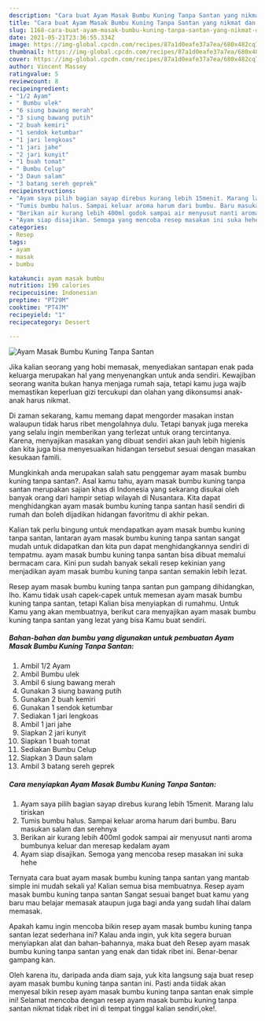 ```yaml
---
description: "Cara buat Ayam Masak Bumbu Kuning Tanpa Santan yang nikmat dan Mudah Dibuat"
title: "Cara buat Ayam Masak Bumbu Kuning Tanpa Santan yang nikmat dan Mudah Dibuat"
slug: 1168-cara-buat-ayam-masak-bumbu-kuning-tanpa-santan-yang-nikmat-dan-mudah-dibuat
date: 2021-05-21T23:36:55.334Z
image: https://img-global.cpcdn.com/recipes/87a1d0eafe37a7ea/680x482cq70/ayam-masak-bumbu-kuning-tanpa-santan-foto-resep-utama.jpg
thumbnail: https://img-global.cpcdn.com/recipes/87a1d0eafe37a7ea/680x482cq70/ayam-masak-bumbu-kuning-tanpa-santan-foto-resep-utama.jpg
cover: https://img-global.cpcdn.com/recipes/87a1d0eafe37a7ea/680x482cq70/ayam-masak-bumbu-kuning-tanpa-santan-foto-resep-utama.jpg
author: Vincent Massey
ratingvalue: 5
reviewcount: 8
recipeingredient:
- "1/2 Ayam"
- " Bumbu ulek"
- "6 siung bawang merah"
- "3 siung bawang putih"
- "2 buah kemiri"
- "1 sendok ketumbar"
- "1 jari lengkoas"
- "1 jari jahe"
- "2 jari kunyit"
- "1 buah tomat"
- " Bumbu Celup"
- "3 Daun salam"
- "3 batang sereh geprek"
recipeinstructions:
- "Ayam saya pilih bagian sayap direbus kurang lebih 15menit. Marang lalu tiriskan"
- "Tumis bumbu halus. Sampai keluar aroma harum dari bumbu. Baru masukan salam dan serehnya"
- "Berikan air kurang lebih 400ml godok sampai air menyusut nanti aroma bumbunya keluar dan meresap kedalam ayam"
- "Ayam siap disajikan. Semoga yang mencoba resep masakan ini suka hehe"
categories:
- Resep
tags:
- ayam
- masak
- bumbu

katakunci: ayam masak bumbu 
nutrition: 190 calories
recipecuisine: Indonesian
preptime: "PT29M"
cooktime: "PT47M"
recipeyield: "1"
recipecategory: Dessert

---
```



![Ayam Masak Bumbu Kuning Tanpa Santan](https://img-global.cpcdn.com/recipes/87a1d0eafe37a7ea/680x482cq70/ayam-masak-bumbu-kuning-tanpa-santan-foto-resep-utama.jpg)

Jika kalian seorang yang hobi memasak, menyediakan santapan enak pada keluarga merupakan hal yang menyenangkan untuk anda sendiri. Kewajiban seorang  wanita bukan hanya menjaga rumah saja, tetapi kamu juga wajib memastikan keperluan gizi tercukupi dan olahan yang dikonsumsi anak-anak harus nikmat.

Di zaman  sekarang, kamu memang dapat mengorder masakan instan walaupun tidak harus ribet mengolahnya dulu. Tetapi banyak juga mereka yang selalu ingin memberikan yang terlezat untuk orang tercintanya. Karena, menyajikan masakan yang dibuat sendiri akan jauh lebih higienis dan kita juga bisa menyesuaikan hidangan tersebut sesuai dengan masakan kesukaan famili. 



Mungkinkah anda merupakan salah satu penggemar ayam masak bumbu kuning tanpa santan?. Asal kamu tahu, ayam masak bumbu kuning tanpa santan merupakan sajian khas di Indonesia yang sekarang disukai oleh banyak orang dari hampir setiap wilayah di Nusantara. Kita dapat menghidangkan ayam masak bumbu kuning tanpa santan hasil sendiri di rumah dan boleh dijadikan hidangan favoritmu di akhir pekan.

Kalian tak perlu bingung untuk mendapatkan ayam masak bumbu kuning tanpa santan, lantaran ayam masak bumbu kuning tanpa santan sangat mudah untuk didapatkan dan kita pun dapat menghidangkannya sendiri di tempatmu. ayam masak bumbu kuning tanpa santan bisa dibuat memalui bermacam cara. Kini pun sudah banyak sekali resep kekinian yang menjadikan ayam masak bumbu kuning tanpa santan semakin lebih lezat.

Resep ayam masak bumbu kuning tanpa santan pun gampang dihidangkan, lho. Kamu tidak usah capek-capek untuk memesan ayam masak bumbu kuning tanpa santan, tetapi Kalian bisa menyiapkan di rumahmu. Untuk Kamu yang akan membuatnya, berikut cara menyajikan ayam masak bumbu kuning tanpa santan yang lezat yang bisa Kamu buat sendiri.

<!--inarticleads1-->

##### Bahan-bahan dan bumbu yang digunakan untuk pembuatan Ayam Masak Bumbu Kuning Tanpa Santan:

1. Ambil 1/2 Ayam
1. Ambil  Bumbu ulek
1. Ambil 6 siung bawang merah
1. Gunakan 3 siung bawang putih
1. Gunakan 2 buah kemiri
1. Gunakan 1 sendok ketumbar
1. Sediakan 1 jari lengkoas
1. Ambil 1 jari jahe
1. Siapkan 2 jari kunyit
1. Siapkan 1 buah tomat
1. Sediakan  Bumbu Celup
1. Siapkan 3 Daun salam
1. Ambil 3 batang sereh geprek




<!--inarticleads2-->

##### Cara menyiapkan Ayam Masak Bumbu Kuning Tanpa Santan:

1. Ayam saya pilih bagian sayap direbus kurang lebih 15menit. Marang lalu tiriskan
1. Tumis bumbu halus. Sampai keluar aroma harum dari bumbu. Baru masukan salam dan serehnya
1. Berikan air kurang lebih 400ml godok sampai air menyusut nanti aroma bumbunya keluar dan meresap kedalam ayam
1. Ayam siap disajikan. Semoga yang mencoba resep masakan ini suka hehe




Ternyata cara buat ayam masak bumbu kuning tanpa santan yang mantab simple ini mudah sekali ya! Kalian semua bisa membuatnya. Resep ayam masak bumbu kuning tanpa santan Sangat sesuai banget buat kamu yang baru mau belajar memasak ataupun juga bagi anda yang sudah lihai dalam memasak.

Apakah kamu ingin mencoba bikin resep ayam masak bumbu kuning tanpa santan lezat sederhana ini? Kalau anda ingin, yuk kita segera buruan menyiapkan alat dan bahan-bahannya, maka buat deh Resep ayam masak bumbu kuning tanpa santan yang enak dan tidak ribet ini. Benar-benar gampang kan. 

Oleh karena itu, daripada anda diam saja, yuk kita langsung saja buat resep ayam masak bumbu kuning tanpa santan ini. Pasti anda tiidak akan menyesal bikin resep ayam masak bumbu kuning tanpa santan enak simple ini! Selamat mencoba dengan resep ayam masak bumbu kuning tanpa santan nikmat tidak ribet ini di tempat tinggal kalian sendiri,oke!.

